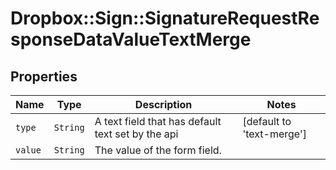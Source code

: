 # Dropbox::Sign::SignatureRequestResponseDataValueTextMerge



## Properties

| Name | Type | Description | Notes |
| ---- | ---- | ----------- | ----- |
| `type` | ```String``` |  A text field that has default text set by the api  |  [default to 'text-merge'] |
| `value` | ```String``` |  The value of the form field.  |  |

